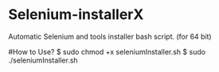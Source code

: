 # Selenium-installerX
Automatic Selenium and tools installer bash script. (for 64 bit)

#How to Use?
$ sudo chmod +x seleniumInstaller.sh
$ sudo ./seleniumInstaller.sh
